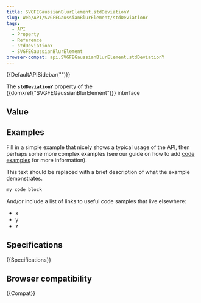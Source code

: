 ```yaml
---
title: SVGFEGaussianBlurElement.stdDeviationY
slug: Web/API/SVGFEGaussianBlurElement/stdDeviationY
tags:
  - API
  - Property
  - Reference
  - stdDeviationY
  - SVGFEGaussianBlurElement
browser-compat: api.SVGFEGaussianBlurElement.stdDeviationY
---
```

{{DefaultAPISidebar("")}}

The **`stdDeviationY`** property of the {{domxref("SVGFEGaussianBlurElement")}} interface 

## Value



## Examples

Fill in a simple example that nicely shows a typical usage of the API, then perhaps some more complex examples (see our guide on how to add [code examples](/en-US/docs/MDN/Contribute/Structures/Code_examples) for more information).

This text should be replaced with a brief description of what the example demonstrates.

```js
my code block
```

And/or include a list of links to useful code samples that live elsewhere:

*   x
*   y
*   z

## Specifications

{{Specifications}}

## Browser compatibility

{{Compat}}


